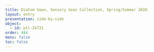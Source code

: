 ```yaml
---
title: Diatom Gown, Sensory Seas Collection, Spring/Summer 2020.
layout: entry
presentation: side-by-side
object:
  - id: ptl-24721
order: 444
menu: false
toc: false
---
```

